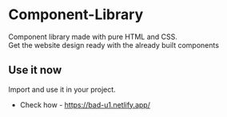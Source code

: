 # Component-Library
 Component library made with pure HTML and CSS.    
 Get the website design ready with the already built components
## Use it now
 Import and use it in your project.    
* Check how - https://bad-u1.netlify.app/
